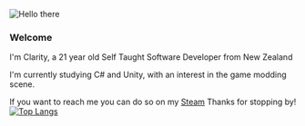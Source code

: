 ![Hello there](https://i.imgur.com/mpHTBwz.gif)
### Welcome 
I'm Clarity, a 21 year old Self Taught Software Developer from New Zealand

I'm currently studying C# and Unity, with an interest in the game modding scene.

If you want to reach me you can do so on my [Steam](https://steamcommunity.com/id/ClarityNZ)
Thanks for stopping by!
[![Top Langs](https://github-readme-stats.vercel.app/api/top-langs/?username=ClarityNZ)](https://github.com/anuraghazra/github-readme-stats)

<!--
**ClarityNZ/ClarityNZ** is a ✨ _special_ ✨ repository because its `README.md` (this file) appears on your GitHub profile.

Here are some ideas to get you started:

- 🔭 I’m currently working on ...
- 🌱 I’m currently learning ...
- 👯 I’m looking to collaborate on ...
- 🤔 I’m looking for help with ...
- 💬 Ask me about ...
- 📫 How to reach me: ...
- 😄 Pronouns: ...
- ⚡ Fun fact: ...
-->
